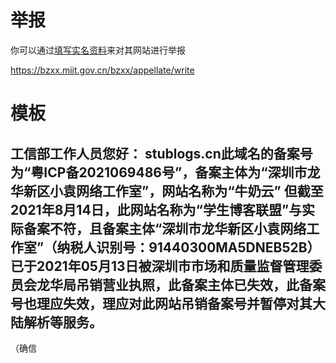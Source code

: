 # 举报
你可以通过[填写实名资料](https://bzxx.miit.gov.cn/bzxx/appellate/write)来对其网站进行举报

https://bzxx.miit.gov.cn/bzxx/appellate/write

# 模板
工信部工作人员您好：
stublogs.cn此域名的备案号为“粤ICP备2021069486号”，备案主体为“深圳市龙华新区小袁网络工作室”，网站名称为“牛奶云”
但截至2021年8月14日，此网站名称为“学生博客联盟”与实际备案不符，且备案主体“深圳市龙华新区小袁网络工作室”（纳税人识别号：91440300MA5DNEB52B）已于2021年05月13日被深圳市市场和质量监督管理委员会龙华局吊销营业执照，此备案主体已失效，此备案号也理应失效，理应对此网站吊销备案号并暂停对其大陆解析等服务。
----

（确信
